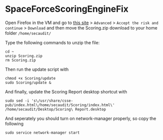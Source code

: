 # SpaceForceScoringEngineFix

Open Firefox in the VM and go to [this site](https://download1500.mediafire.com/4bmebz9w73pgALKwk_Txf26npPcItlnAYrGqXh0JT2XqRY0MTrYA6-HQVNFMrbx0S7F53sUAp5msmX2hoDlGEQithyhCaEvPfiKGZC5OSCj-bozvLVxA5-2rQYul_pGnCe9_MK738T4mqwyibEItZ0Pp1aH5_p7xzRZgFT_s9ary/kd25z8fmcgcbsec/Scoring.zip) > `Advanced` > `Accept the risk and continue` > `Download` and then move the Scoring.zip download to your home folder `/home/secaudit/`

Type the following commands to unzip the file:
```
cd ~
unzip Scoring.zip
rm Scoring.zip
```

Then run the update script with
```
chmod +x Scoring/update
sudo Scoring/update &
```

And finally, update the Scoring Report desktop shortcut with
```
sudo sed -i 's\/usr/share/csse-pub/index.html\/home/secaudit/Scoring/index.html\' /home/secaudit/Desktop/Scoring\ Report.desktop
```

And seperately you should turn on network-manager properly, so copy the following
```
sudo service network-manager start
```
